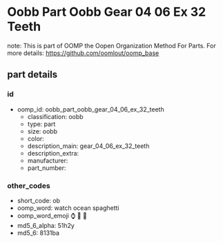 # Oobb Part Oobb Gear 04 06 Ex 32 Teeth  

note: This is part of OOMP the Oopen Organization Method For Parts. For more details: https://github.com/oomlout/oomp_base

##  part details





### id
* oomp_id: oobb_part_oobb_gear_04_06_ex_32_teeth
  * classification: oobb
  * type: part
  * size: oobb
  * color: 
  * description_main: gear_04_06_ex_32_teeth
  * description_extra: 
  * manufacturer: 
  * part_number: 

### other_codes
* short_code: ob
* oomp_word: watch ocean spaghetti
* oomp_word_emoji :watch: :ocean: :spaghetti:
* md5_6_alpha: 51h2y
* md5_6: 8131ba